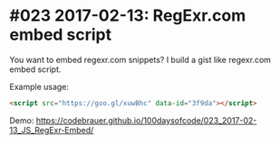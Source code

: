 # #023 2017-02-13: RegExr.com embed script

You want to embed regexr.com snippets? I build a gist like regexr.com embed script.

Example usage:

```html
<script src="https://goo.gl/xuwBhc" data-id="3f9da"></script>
```

Demo: 
<https://codebrauer.github.io/100daysofcode/023_2017-02-13_JS_RegExr-Embed/>